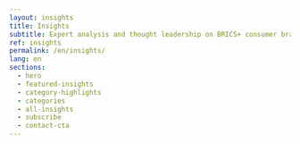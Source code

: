 ```yaml
---
layout: insights
title: Insights
subtitle: Expert analysis and thought leadership on BRICS+ consumer brands
ref: insights
permalink: /en/insights/
lang: en
sections:
  - hero
  - featured-insights
  - category-highlights
  - categories
  - all-insights
  - subscribe
  - contact-cta
---
```


